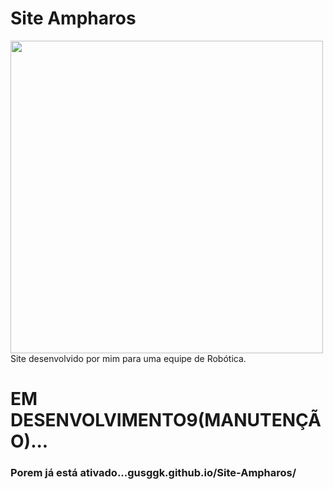 # Site Ampharos
<img src="https://media1.tenor.com/m/CZ6Z9BY9IysAAAAd/ampharos-pokemon.gif" width="500px"/> <br>
Site desenvolvido por mim para uma equipe de Robótica.
# EM DESENVOLVIMENTO9(MANUTENÇÃO)...
### Porem já está ativado...gusggk.github.io/Site-Ampharos/

